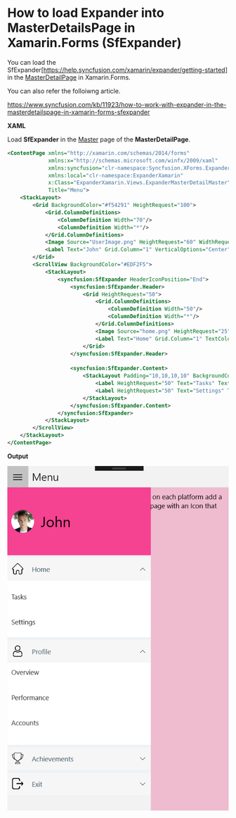 # How to load Expander into MasterDetailsPage in Xamarin.Forms (SfExpander)

You can load the SfExpander[https://help.syncfusion.com/xamarin/expander/getting-started] in the [MasterDetailPage](https://docs.microsoft.com/en-us/dotnet/api/xamarin.forms.masterdetailpage) in Xamarin.Forms.

You can also refer the folloiwng article.

https://www.syncfusion.com/kb/11923/how-to-work-with-expander-in-the-masterdetailspage-in-xamarin-forms-sfexpander

**XAML**

Load **SfExpander** in the [Master](https://docs.microsoft.com/en-us/dotnet/api/xamarin.forms.masterdetailpage.master#Xamarin_Forms_MasterDetailPage_Master) page of the **MasterDetailPage**.

``` xml
<ContentPage xmlns="http://xamarin.com/schemas/2014/forms"
             xmlns:x="http://schemas.microsoft.com/winfx/2009/xaml"
             xmlns:syncfusion="clr-namespace:Syncfusion.XForms.Expander;assembly=Syncfusion.Expander.XForms"
             xmlns:local="clr-namespace:ExpanderXamarin"
             x:Class="ExpanderXamarin.Views.ExpanderMasterDetailMaster"
             Title="Menu">
    <StackLayout>
        <Grid BackgroundColor="#f54291" HeightRequest="100">
            <Grid.ColumnDefinitions>
                <ColumnDefinition Width="70"/>
                <ColumnDefinition Width="*"/>
            </Grid.ColumnDefinitions>
            <Image Source="UserImage.png" HeightRequest="60" WidthRequest="60" Margin="10,10,10,10"/>
            <Label Text="John" Grid.Column="1" VerticalOptions="Center" HorizontalOptions="Start"/>
        </Grid>
        <ScrollView BackgroundColor="#EDF2F5">
            <StackLayout>
                <syncfusion:SfExpander HeaderIconPosition="End">
                    <syncfusion:SfExpander.Header>
                        <Grid HeightRequest="50">
                            <Grid.ColumnDefinitions>
                                <ColumnDefinition Width="50"/>
                                <ColumnDefinition Width="*"/>
                            </Grid.ColumnDefinitions>
                            <Image Source="home.png" HeightRequest="25" WidthRequest="25" HorizontalOptions="Center" VerticalOptions="Center"/>
                            <Label Text="Home" Grid.Column="1" TextColor="#495F6E" VerticalTextAlignment="Center" />
                        </Grid>
                    </syncfusion:SfExpander.Header>
 
                    <syncfusion:SfExpander.Content>
                        <StackLayout Padding="10,10,10,10" BackgroundColor="#FFFFFF">
                            <Label HeightRequest="50" Text="Tasks" TextColor="#303030" VerticalTextAlignment="Center" />
                            <Label HeightRequest="50" Text="Settings" TextColor="#303030" VerticalTextAlignment="Center" />
                        </StackLayout>
                    </syncfusion:SfExpander.Content>
                </syncfusion:SfExpander>
            </StackLayout>
        </ScrollView>
    </StackLayout>
</ContentPage>
```

**Output**

![ExpanderMasterDetailsPage](https://github.com/SyncfusionExamples/expander-master-details-page-xamarin/blob/master/ScreenShot/ExpanderMasterDetailsPage.png)
